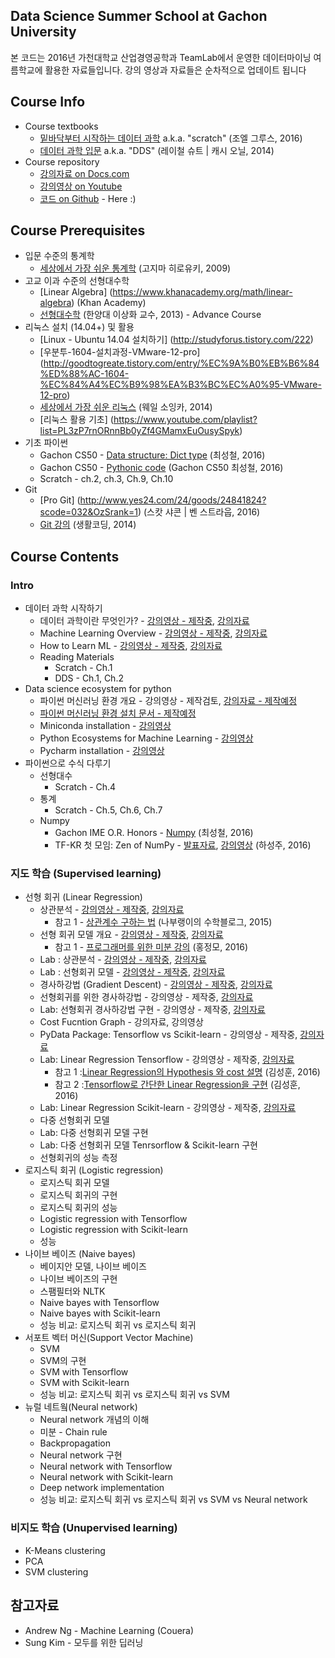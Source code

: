 ## Data Science Summer School at Gachon University
본 코드는 2016년 가천대학교 산업경영공학과 TeamLab에서 운영한 데이터마이닝 여름학교에 활용한 자료들입니다. 강의 영상과 자료들은 순차적으로 업데이트 됩니다

## Course Info
* Course textbooks
    - [밑바닥부터 시작하는 데이터 과학](http://www.yes24.com/24/goods/27951467?scode=032&OzSrank=1) a.k.a. "scratch" (조엘 그루스, 2016)
    - [데이터 과학 입문](http://www.yes24.com/24/goods/14982043?scode=032&OzSrank=4) a.k.a. "DDS" (레이철 슈트 | 캐시 오닐, 2014)
* Course repository
    - [강의자료 on Docs.com](https://doc.co/miwc5C)
    - [강의영상 on Youtube](https://www.youtube.com/playlist?list=PLBHVuYlKEkUIbVgM5H_9fh7cE9u45fR1J)
    - [코드 on Github](https://github.com/TeamLab/data_school_at_gachon) - Here :)

## Course Prerequisites
* 입문 수준의 통계학
    - [세상에서 가장 쉬운 통계학](http://www.yes24.com/24/goods/3625262?scode=032&OzSrank=1) (고지마 히로유키, 2009) 
* 고교 이과 수준의 선형대수학 
    - [Linear Algebra] (https://www.khanacademy.org/math/linear-algebra) (Khan Academy)
    - [선형대수학](https://www.youtube.com/playlist?list=PLSN_PltQeOyjDGSghAf92VhdMBeaLZWR3) (한양대 이상화 교수, 2013) - Advance Course
* 리눅스 설치 (14.04+) 및 활용
    - [Linux - Ubuntu 14.04 설치하기] (http://studyforus.tistory.com/222)
    - [우분투-1604-설치과정-VMware-12-pro] (http://goodtogreate.tistory.com/entry/%EC%9A%B0%EB%B6%84%ED%88%AC-1604-%EC%84%A4%EC%B9%98%EA%B3%BC%EC%A0%95-VMware-12-pro)
    - [세상에서 가장 쉬운 리눅스](http://www.yes24.com/24/goods/12653103?scode=032&OzSrank=1) (웨일 소잉카, 2014)
    - [리눅스 활용 기초] (https://www.youtube.com/playlist?list=PL3zP7rnORnnBb0yZf4GMamxEuOusySpyk)
* 기초 파이썬 
    - Gachon CS50 - [Data structure: Dict type](https://www.youtube.com/playlist?list=PLBHVuYlKEkUJtTFNVy6c5OZ44878knlRS) (최성철, 2016)
    - Gachon CS50 -  [Pythonic code](https://www.youtube.com/watch?v=dFjuSonfEQI&list=PLBHVuYlKEkUJtTFNVy6c5OZ44878knlRS&index=8) (Gachon CS50 최성철, 2016)
    - Scratch - ch.2, ch.3, Ch.9, Ch.10
* Git
    - [Pro Git] (http://www.yes24.com/24/goods/24841824?scode=032&OzSrank=1) (스캇 샤콘 | 벤 스트라웁, 2016)
    - [Git 강의](https://www.youtube.com/playlist?list=PLuHgQVnccGMCB06JE7zFIAOJtdcZBVrap) (생활코딩, 2014)

## Course Contents

### Intro
* 데이터 과학 시작하기
    - 데이터 과학이란 무엇인가? - [강의영상 - 제작중](), [강의자료](https://doc.co/t57U5G/miwc5C)
    - Machine Learning Overview - [강의영상 - 제작중](), [강의자료](https://doc.co/ixxrYu/miwc5C)
    - How to Learn ML - [강의영상 - 제작중](), [강의자료](https://doc.co/pu98fv/miwc5C)
    - Reading Materials 
        - Scratch - Ch.1 
        - DDS - Ch.1, Ch.2 
* Data science ecosystem for python
    - 파이썬 머신러닝 환경 개요 - 강의영상 - 제작검토, [강의자료 - 제작예정]()
    - [파이썬 머신러닝 환경 설치 문서 - 제작예정]() 
    - Miniconda installation - [강의영상](https://youtu.be/SAbunYOXaRU?list=PLBHVuYlKEkUIbVgM5H_9fh7cE9u45fR1J) 
    - Python Ecosystems for Machine Learning - [강의영상](https://youtu.be/BobZjJVZorY?list=PLBHVuYlKEkUIbVgM5H_9fh7cE9u45fR1J)
    - Pycharm installation - [강의영상](https://youtu.be/BobZjJVZorY)
* 파이썬으로 수식 다루기 
    - 선형대수
        - Scratch - Ch.4
    - 통계
        - Scratch - Ch.5, Ch.6, Ch.7
    - Numpy 
         - Gachon IME O.R. Honors - [Numpy](https://www.youtube.com/playlist?list=PLBHVuYlKEkULZLnKLzRq1CnNBOBlBTkqp) (최성철, 2016)
         - TF-KR 첫 모임: Zen of NumPy - [발표자료](https://speakerdeck.com/shurain/zen-of-numpy), [강의영상](https://www.youtube.com/watch?v=Dm2wkObQSas&index=2&list=PLlMkM4tgfjnIMPagE47noYAJ222zWc4rw) (하성주, 2016)

### 지도 학습 (Supervised learning)
* 선형 회귀 (Linear Regression)
    - 상관분석 - [강의영상 - 제작중](), [강의자료](https://doc.co/ALbkA1)
        - 참고 1 - [상관계수 구하는 법](http://math7.tistory.com/113) (나부랭이의 수학블로그, 2015)
    - 선형 회귀 모델 개요  - [강의영상 - 제작중](), [강의자료](https://doc.co/YZmpW9)
        - 참고 1 - [프로그래머를 위한 미분 강의](https://youtu.be/LwhK9HBEVAM) (홍정모, 2016)
    - Lab : 상관분석 - [강의영상 - 제작중](), [강의자료](https://doc.co/KAdm49)
    - Lab : 선형회귀 모델 - [강의영상 - 제작중](), [강의자료](https://doc.co/pXRgaD)
    - 경사하강법 (Gradient Descent) - [강의영상 - 제작중](), [강의자료](https://doc.co/NTaRyv)
    - 선형회귀를 위한 경사하강법 - 강의영상 - 제작중, [강의자료](https://doc.co/VvY4rk)
    - Lab: 선형회귀 경사하강법 구현 - 강의영상 - 제작중, [강의자료](https://doc.co/GJjb9V)
    - Cost Fucntion Graph -  강의자료, 강의영상
    - PyData Package: Tensorflow vs Scikit-learn - 강의영상 - 제작중, [강의자료](https://doc.co/qR89fb)
    - Lab: Linear Regression Tensorflow - 강의영상 - 제작중, [강의자료](https://doc.co/x96Edn)
        - 참고 1 :[Linear Regression의 Hypothesis 와 cost 설명](https://youtu.be/Hax03rCn3UI?list=PLlMkM4tgfjnLSOjrEJN31gZATbcj_MpUm) (김성훈, 2016)
        - 참고 2 :[Tensorflow로 간단한 Linear Regression을 구현](https://youtu.be/4HrSxpi3IAM?list=PLlMkM4tgfjnLSOjrEJN31gZATbcj_MpUm) (김성훈, 2016)
    - Lab: Linear Regression Scikit-learn - 강의영상 - 제작중, [강의자료](https://doc.co/WGwUe5)
    - 다중 선형회귀 모델
    - Lab: 다중 선형회귀 모델 구현
    - Lab: 다중 선형회귀 모델 Tenrsorflow & Scikit-learn 구현 
    - 선형회귀의 성능 측정
* 로지스틱 회귀 (Logistic regression)
    - 로지스틱 회귀 모델 
    - 로지스틱 회귀의 구현
    - 로지스틱 회귀의 성능
    - Logistic regression with Tensorflow
    - Logistic regression with Scikit-learn    
    - 성능 
* 나이브 베이즈 (Naive bayes)
    - 베이지안 모델, 나이브 베이즈
    - 나이브 베이즈의 구현
    - 스팸필터와 NLTK
    - Naive bayes with Tensorflow
    - Naive bayes with Scikit-learn    
    - 성능 비교: 로지스틱 회귀 vs 로지스틱 회귀
* 서포트 벡터 머신(Support Vector Machine)
    - SVM 
    - SVM의 구현
    - SVM with Tensorflow
    - SVM with Scikit-learn    
    - 성능 비교: 로지스틱 회귀 vs 로지스틱 회귀 vs SVM
* 뉴럴 네트웤(Neural network)
    - Neural network 개념의 이해
    - 미분 - Chain rule
    - Backpropagation
    - Neural network 구현
    - Neural network with Tensorflow
    - Neural network with Scikit-learn    
    - Deep network implementation
    - 성능 비교: 로지스틱 회귀 vs 로지스틱 회귀 vs SVM vs Neural network
    
### 비지도 학습 (Unupervised learning)
* K-Means clustering
* PCA
* SVM clustering

## 참고자료
* Andrew Ng - Machine Learning (Couera)
* Sung Kim - 모두를 위한 딥러닝



    


